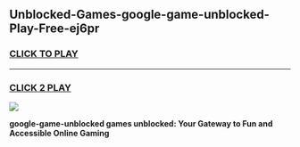 
## Unblocked-Games-google-game-unblocked-Play-Free-ej6pr
<h3>
<a href="https://premium76.site?title=google-game-unblocked&ref=09A">CLICK TO PLAY</a></h3>
<hr>

<h3>
<a href="https://premium76.site?title=google-game-unblocked&ref=09A">CLICK 2 PLAY</a>
  
</h3>

<a href="https://premium76.site?title=google-game-unblocked&ref=09A"><img src="https://clearcache.store/games.png"></a>


**google-game-unblocked games unblocked: Your Gateway to Fun and Accessible Online Gaming**
